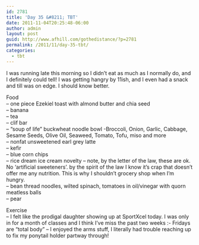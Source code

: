 ```yaml
---
id: 2781
title: 'Day 35 &#8211; TBT'
date: 2011-11-04T20:25:48-06:00
author: admin
layout: post
guid: http://www.afhill.com/gothedistance/?p=2781
permalink: /2011/11/day-35-tbt/
categories:
  - tbt
---
```

I was running late this morning so I didn&#8217;t eat as much as I normally do, and I definitely could tell! I was getting hangry by 11ish, and I even had a snack and till was on edge. I should know better. 

Food  
&#8211; one piece Ezekiel toast with almond butter and chia seed  
&#8211; banana  
&#8211; tea  
&#8211; clif bar  
&#8211; &#8220;soup of life&#8221; buckwheat noodle bowl -Broccoli, Onion, Garlic, Cabbage, Sesame Seeds, Olive Oil, Seaweed, Tomato, Tofu, miso and more  
&#8211; nonfat unsweetened earl grey latte  
&#8211; kefir  
&#8211; blue corn chips  
&#8211; rice dream ice cream novelty &#8211; note, by the letter of the law, these are ok. No &#8216;artificial sweeteners&#8217;. by the spirit of the law I know it&#8217;s crap that doesn&#8217;t offer me any nutrition. This is why I shouldn&#8217;t grocery shop when I&#8217;m hungry.  
&#8211; bean thread noodles, wilted spinach, tomatoes in oil/vinegar with quorn meatless balls  
&#8211; pear

Exercise  
&#8211; I felt like the prodigal daughter showing up at SportXcel today. I was only in for a month of classes and I think I&#8217;ve miss the past two weeks :- Fridays are &#8220;total body&#8221; &#8211; I enjoyed the arms stuff, I literally had trouble reaching up to fix my ponytail holder partway through!
